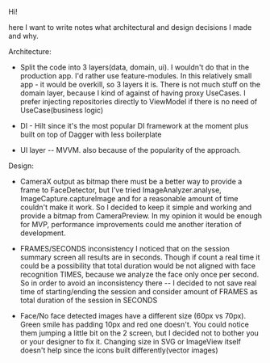 Hi!

here I want to write notes what architectural and design decisions I made and why.

Architecture:
- Split the code into 3 layers(data, domain, ui). I wouldn't do that in the production app. 
    I'd rather use feature-modules. In this relatively small app - it would be overkill, so 3 layers it is.
    There is not much stuff on the domain layer, because I kind of against of having proxy UseCases. 
    I prefer injecting repositories directly to ViewModel if there is no need of UseCase(business logic) 

- DI - Hilt since it's the most popular DI framework at the moment plus built on top of Dagger with less boilerplate
- UI layer -- MVVM. also because of the popularity of the approach.

Design:
- CameraX output as bitmap
    there must be a better way to provide a frame to FaceDetector, but I've tried ImageAnalyzer.analyse, ImageCapture.captureImage
    and for a reasonable amount of time couldn't make it work. So I decided to keep it simple and working and provide a bitmap
    from CameraPreview. In my opinion it would be enough for MVP, performance improvements could me another iteration of development.

- FRAMES/SECONDS inconsistency
    I noticed that on the session summary screen all results are in seconds. 
    Though if count a real time it could be a possibility that total duration would be not aligned with face recognition TIMES,
    because we analyze the face only once per second.
    So in order to avoid an inconsistency there -- I decided to not save real time of starting/ending the session and
    consider amount of FRAMES as total duration of the session in SECONDS

- Face/No face detected images have a different size (60px vs 70px). Green smile has padding 10px and red one doesn't. 
    You could notice them jumping a little bit on the 2 screen, but I decided not to bother you or your designer to fix it.
    Changing size in SVG or ImageView itself doesn't help since the icons built differently(vector images)
